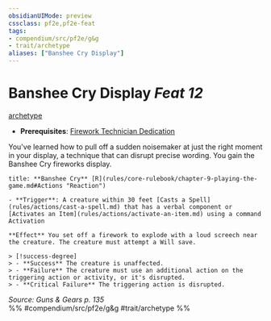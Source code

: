 ```yaml
---
obsidianUIMode: preview
cssclass: pf2e,pf2e-feat
tags:
- compendium/src/pf2e/g&g
- trait/archetype
aliases: ["Banshee Cry Display"]
---
```

# Banshee Cry Display  *Feat 12*  
[archetype](rules/traits/archetype.md "Archetype Feat Trait")  

- **Prerequisites**: [Firework Technician Dedication](compendium/feats/firework-technician-dedication-g-g.md)

You've learned how to pull off a sudden noisemaker at just the right moment in your display, a technique that can disrupt precise wording. You gain the Banshee Cry fireworks display.

```ad-embed-ability
title: **Banshee Cry** [R](rules/core-rulebook/chapter-9-playing-the-game.md#Actions "Reaction")

- **Trigger**: A creature within 30 feet [Casts a Spell](rules/actions/cast-a-spell.md) that has a verbal component or [Activates an Item](rules/actions/activate-an-item.md) using a command Activation

**Effect** You set off a firework to explode with a loud screech near the creature. The creature must attempt a Will save.

> [!success-degree] 
> - **Success** The creature is unaffected.
> - **Failure** The creature must use an additional action on the triggering action or activity, or it's disrupted.
> - **Critical Failure** The triggering action is disrupted.
```

*Source: Guns & Gears p. 135*  
%% #compendium/src/pf2e/g&g #trait/archetype %%